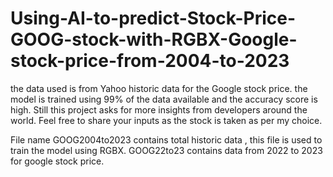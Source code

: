 # Using-AI-to-predict-Stock-Price-GOOG-stock-with-RGBX-Google-stock-price-from-2004-to-2023
the data used is from Yahoo historic data for the Google stock price. 
the model is trained using 99% of the data available and the accuracy score is high. Still this project asks for more insights  from developers around the world.
Feel free to share your inputs as the stock is taken as per my choice.

File name GOOG2004to2023 contains total historic data , this file is used to train the model using RGBX.
GOOG22to23 contains data from 2022 to 2023 for google stock price.
